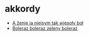# akkordy

* [A ženje ja njejsym tak wjesoły boł](a-zenje-ja-njejsym-tak-wjesoly-bol.md)
* [Boleraz boleraz zeleny boleraz](boleraz-boleraz-zeleny-boleraz.md)


